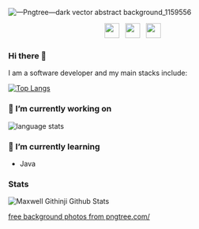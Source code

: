 ![—Pngtree—dark vector abstract background_1159556](https://github.com/maxwellgithinji/maxwellgithinji/assets/11288990/2141a4e1-94ee-45eb-9ca8-4faf9f641f3c) 

<p align='center'>
<a href="https://dev.to/maxwellgithinji"><img height="30" src="https://user-images.githubusercontent.com/11288990/89025817-27551600-d330-11ea-95a6-1357b3407f9f.png"></a>&nbsp;&nbsp;
<a href="https://medium.com/@githinjimaxwell"><img height="30" src="https://user-images.githubusercontent.com/11288990/89025701-01c80c80-d330-11ea-8084-b766e755f904.png"></a>&nbsp;&nbsp;
<a href="https://www.linkedin.com/in/maxwell-githinji-681827114/"><img height="30" src="https://user-images.githubusercontent.com/11288990/89025717-08ef1a80-d330-11ea-90a1-83f2c56b618e.png"></a>
</p>

### Hi there 👋

I am a software developer and my main stacks include:

[![Top Langs](https://github-stats-seven-tawny.vercel.app/api/top-langs/?username=maxwellgithinji)](https://github.com/anuraghazra/github-readme-stats)


### 🔭 I’m currently working on

![language stats](https://wakatime.com/share/@5af887ac-99ff-4b74-9e6a-34c9b421a9d6/5df442fe-8c21-42bc-b73c-ccbbb061ab9d.svg)

### 🌱 I’m currently learning

 - Java
 
 ### Stats
 
![Maxwell Githinji Github Stats](https://github-stats-seven-tawny.vercel.app/api?username=maxwellgithinji&show_icons=true&theme=radical)

<a href='https://pngtree.com/freebackground/dark-vector-abstract-background_1159556.html'>free background photos from pngtree.com/</a>

<!--![Maxwell Githinji Github Stats](https://wakatime.com/share/@5af887ac-99ff-4b74-9e6a-34c9b421a9d6/8dcccd8d-719f-4d0e-8fa9-f7886db15cb1.svg)-->
 

<!--
**maxwellgithinji/maxwellgithinji** is a ✨ _special_ ✨ repository because its `README.md` (this file) appears on your GitHub profile.

Here are some ideas to get you started:

- 🔭 I’m currently working on ...
- 🌱 I’m currently learning ...
- 👯 I’m looking to collaborate on ...
- 🤔 I’m looking for help with ...
- 💬 Ask me about ...
- 📫 How to reach me: ...
- 😄 Pronouns: ...
- ⚡ Fun fact: ...
-->
